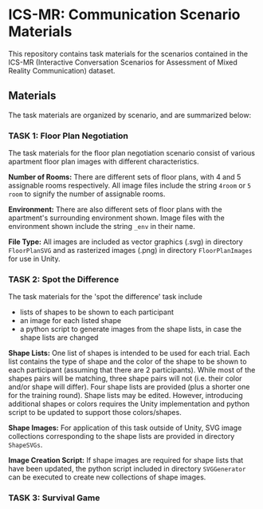 # ICS-MR: Communication Scenario Materials

This repository contains task materials for the scenarios contained in the ICS-MR (Interactive Conversation Scenarios for Assessment of Mixed Reality Communication) dataset.

## Materials

The task materials are organized by scenario, and are summarized below:

### TASK 1: Floor Plan Negotiation

The task materials for the floor plan negotiation scenario consist of various apartment floor plan images with different characteristics. 

**Number of Rooms:** There are different sets of floor plans, with 4 and 5 assignable rooms respectively. All image files include the string `4room` or `5 room` to signify the number of assignable rooms.

**Environment:** There are also different sets of floor plans with the apartment's surrounding environment shown. Image files with the environment shown include the string `_env` in their name.

**File Type:** All images are included as vector graphics (.svg) in directory `FloorPlanSVG` and as rasterized images (.png) in directory `FloorPlanImages` for use in Unity.  

### TASK 2: Spot the Difference

The task materials for the 'spot the difference' task include 
* lists of shapes to be shown to each participant
* an image for each listed shape
* a python script to generate images from the shape lists, in case the shape lists are changed

**Shape Lists:** One list of shapes is intended to be used for each trial. Each list contains the type of shape and the color of the shape to be shown to each participant (assuming that there are 2 participants). While most of the shapes pairs will be matching, three shape pairs will not (i.e. their color and/or shape will differ). Four shape lists are provided (plus a shorter one for the training round). Shape lists may be edited. However, introducing additional shapes or colors requires the Unity implementation and python script to be updated to support those colors/shapes.

**Shape Images:** For application of this task outside of Unity, SVG image collections corresponding to the shape lists are provided in directory `ShapeSVGs`. 

**Image Creation Script:** If shape images are required for shape lists that have been updated, the python script included in directory `SVGGenerator` can be executed to create new collections of shape images.

### TASK 3: Survival Game

